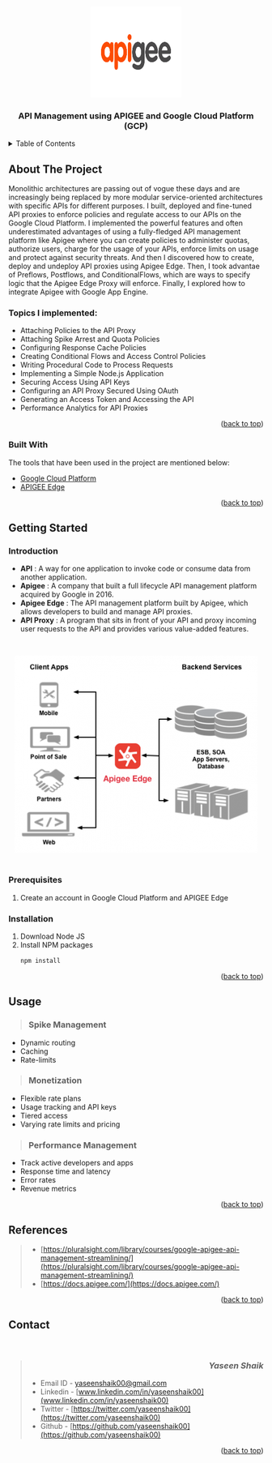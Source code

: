 <div id="top"></div>


<!-- PROJECT LOGO -->
<br />
<div align="center">
  <a>
    <img src="images/logo.svg" alt="Logo" width="180" height="180">
  </a>

  <div style="text-align: right"><h3 align="center">API Management using APIGEE and Google Cloud Platform (GCP)</h3></div>

</div>



<!-- TABLE OF CONTENTS -->
<details>
  <summary>Table of Contents</summary>
  <ol>
    <li>
      <a href="#about-the-project">About The Project</a>
      <ul>
        <li><a href="#built-with">Built With</a></li>
      </ul>
    </li>
    <li>
      <a href="#getting-started">Getting Started</a>
      <ul>
        <li><a href="#prerequisites">Prerequisites</a></li>
        <li><a href="#installation">Installation</a></li>
      </ul>
    </li>
    <li><a href="#usage">Usage</a></li>
    <li><a href="#references">References</a></li>
    <li><a href="#contact">Contact</a></li>
  </ol>
</details>



<!-- ABOUT THE PROJECT -->
## About The Project

Monolithic architectures are passing out of vogue these days and are increasingly being replaced by more modular service-oriented architectures with specific APIs for different purposes. I built, deployed and fine-tuned API proxies to enforce policies and regulate access to our APIs on the Google Cloud Platform. I implemented the powerful features and often underestimated advantages of using a fully-fledged API management platform like Apigee where you can create policies to administer quotas, authorize users, charge for the usage of your APIs, enforce limits on usage and protect against security threats. And then I discovered how to create, deploy and undeploy API proxies using Apigee Edge. Then, I took advantae of Preflows, Postflows, and ConditionalFlows, which are ways to specify logic that the Apigee Edge Proxy will enforce. Finally, I explored how to integrate Apigee with Google App Engine. 

### Topics I implemented:
* Attaching Policies to the API Proxy
* Attaching Spike Arrest and Quota Policies
* Configuring Response Cache Policies
* Creating Conditional Flows and Access Control Policies
* Writing Procedural Code to Process Requests
* Implementing a Simple Node.js Application
* Securing Access Using API Keys
* Configuring an API Proxy Secured Using OAuth
* Generating an Access Token and Accessing the API
* Performance Analytics for API Proxies



<p align="right">(<a href="#top">back to top</a>)</p>



### Built With

The tools that have been used in the project are mentioned below:

* [Google Cloud Platform](https://cloud.google.com/)
* [APIGEE Edge](https://apigee.google.com/edge)

<p align="right">(<a href="#top">back to top</a>)</p>



<!-- GETTING STARTED -->
## Getting Started

### Introduction
- __API__ : A way for one application to invoke code or consume data from another application.
- __Apigee__ : A company that built a full lifecycle API management platform acquired by Google in 2016.
- __Apigee Edge__ : The API management platform built by Apigee, which allows developers to build and manage API proxies.
- __API Proxy__ : A program that sits in front of your API and proxy incoming user requests to the API and provides various value-added features.

<br><center> <img src="images/Architecture.png"> </center><br>


### Prerequisites

1. Create an account in Google Cloud Platform and APIGEE Edge

### Installation


1. Download Node JS
2. Install NPM packages
   ```sh
   npm install
   ```

<p align="right">(<a href="#top">back to top</a>)</p>



<!-- USAGE EXAMPLES -->
## Usage

> ### Spike Management
* Dynamic routing
* Caching
* Rate-limits

> ### Monetization
* Flexible rate plans
* Usage tracking and API keys
* Tiered access
* Varying rate limits and pricing

> ### Performance Management
* Track active developers and apps
* Response time and latency
* Error rates
* Revenue metrics



<p align="right">(<a href="#top">back to top</a>)</p>



<!-- Regerences -->
## References
> - [https://pluralsight.com/library/courses/google-apigee-api-management-streamlining/](https://pluralsight.com/library/courses/google-apigee-api-management-streamlining/)
> - [https://docs.apigee.com/](https://docs.apigee.com/)

<p align="right">(<a href="#top">back to top</a>)</p>



<!-- CONTACT -->
## Contact
<br/>

> ### <div style="text-align: right"> __*Yaseen Shaik*__ </div>
>
> - Email ID  - yaseenshaik00@gmail.com
> - Linkedin  - [www.linkedin.com/in/yaseenshaik00](www.linkedin.com/in/yaseenshaik00)
> - Twitter   - [https://twitter.com/yaseenshaik00](https://twitter.com/yaseenshaik00)
> - Github    - [https://github.com/yaseenshaik00](https://github.com/yaseenshaik00)
>  



<p align="right">(<a href="#top">back to top</a>)</p>
